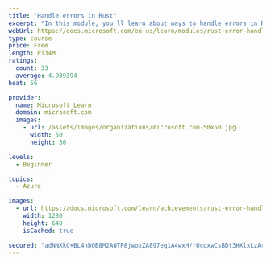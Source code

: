 ```yaml
---
title: "Handle errors in Rust"
excerpt: "In this module, you'll learn about ways to handle errors in Rust."
webUrl: https://docs.microsoft.com/en-us/learn/modules/rust-error-handling/
type: course
price: Free
length: PT34M
ratings:
  count: 33
  average: 4.939394
heat: 56

provider:
  name: Microsoft Learn
  domain: microsoft.com
  images:
    - url: /assets/images/organizations/microsoft.com-50x50.jpg
      width: 50
      height: 50

levels:
  - Beginner

topics:
  - Azure

images:
  - url: https://docs.microsoft.com/learn/achievements/rust-error-handling-social.png
    width: 1280
    height: 640
    isCached: true

secured: "adNNXkC+BL4hbOB8M2AQTP8jwoxZA897eq1A4wxH/rUcqxwCsBDt3HXlxLzArbn8kY+76UkQyPAFwC+HxWClbHFvFmDVX7p0yoNsU7NjfwWRbCYdbQb1atIVfQvLhWN63sNgHtlDF4qpXN+O2/mzGqV76ETgkD6VonUpN3wWH8jxw+rh6K0TNtQ/Kc2hzzyxU8o7ApyR21vwfQfLSnsvQZzlfk+rZQ2TW19JD7rOO+z38pWkFX0CzvN9TBHFBOcYjYgYnfSPiRZl4JjFrJiIN26p43M6Ol9SfatDTTF0JqncVeoyhMbjvuGHkhRA4BdsB+JTTAByRz9z5WIYklls0RDHcmQ8cjMGSY4/vrTni305k618vgaS1cZkKATRSY71yPQyz0lOG1+lzPGMktLSdbcaRdXbRybbFAbVJfE/p74=;8C5ZWXJoLWtofxQv7iWWyg=="
---
```


